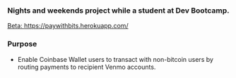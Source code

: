 ### Nights and weekends project while a student at Dev Bootcamp.


[Beta: ](https://paywithbits.herokuapp.com/) https://paywithbits.herokuapp.com/

### Purpose 
+ Enable Coinbase Wallet users to transact with non-bitcoin users by routing payments to recipient Venmo accounts.

